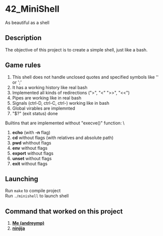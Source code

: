 # 42_MiniShell
As beautiful as a shell
## Description
The objective of this project is to create a simple shell, just like a bash.
## Game rules
1. This shell does not handle unclosed quotes and specified symbols like '\' or ';'
2. It has a working history like real bash
3. Implemented all kinds of redirections (">", "<" ">>", "<<")
4. Pipes are working like in real bash
5. Signals (ctrl-D, ctrl-C, ctrl-\) working like in bash
6. Global virables are implemnted
7. "$?" (exit status) done

Builtins that are implemented without "execve()" function: \
1. **echo** (with **-n** flag)
2. **cd** without flags (with relatives and absolute path)
3. **pwd** whithout flags
4. **env** without flags
5. **export** without flags
6. **unset** without flags
7. **exit** without flags
## Launching
Run `make` to compile project \
Run `./minishell` to launch shell
## Command that worked on this project
1. [**Me (andreymp)**](https://github.com/andreymp)
2. [**ninjija**](https://github.com/ninjija)
